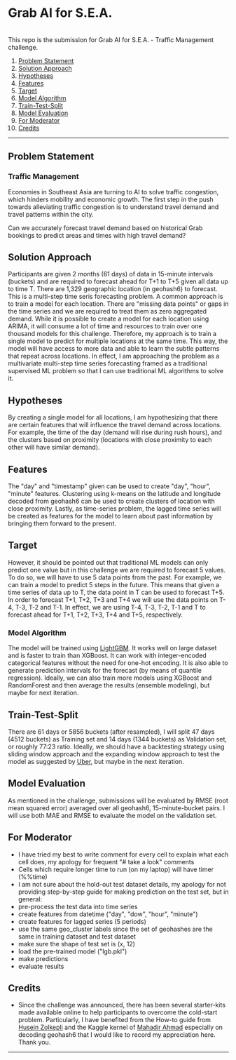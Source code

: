 # Grab AI for S.E.A.
<br>
This repo is the submission for Grab AI for S.E.A. - Traffic Management challenge. 

1. [Problem Statement](#ps)
2. [Solution Approach](#sa)
3. [Hypotheses](#h)
4. [Features](#f)
5. [Target](#t)
6. [Model Algorithm](#ma)
7. [Train-Test-Split](#tts)
8. [Model Evaluation](#me)
9. [For Moderator](#fm)
10. [Credits](#c)

---
## <a name="ps">Problem Statement</a>
### Traffic Management
Economies in Southeast Asia are turning to AI to solve traffic congestion, which hinders mobility and economic growth. The first step in the push towards alleviating traffic congestion is to understand travel demand and travel patterns within the city.

Can we accurately forecast travel demand based on historical Grab bookings to predict areas and times with high travel demand?


## <a name="sa">Solution Approach</a>
Participants are given 2 months (61 days) of data in 15-minute intervals (buckets) and are required to forecast ahead for T+1 to T+5 given all data up to time T. There are 1,329 geographic location (in geohash6) to forecast. This is a multi-step time seris forecasting problem. A common approach is to train a model for each location. There are "missing data points" or gaps in the time series and we are required to treat them as zero aggregated demand. While it is possible to create a model for each location using ARIMA, it will consume a lot of time and resources to train over one thousand models for this challenge. Therefore, my approach is to train a single model to predict for multiple locations at the same time. This way, the model will have access to more data and able to learn the subtle patterns that repeat across locations. In effect, I am approaching the problem as a multivariate multi-step time series forecasting framed as a traditional supervised ML problem so that I can use traditional ML algorithms to solve it. 

## <a name="h">Hypotheses</a>
By creating a single model for all locations, I am hypothesizing that there are certain features that will influence the travel demand across locations. For example, the time of the day (demand will rise during rush hours), and the clusters based on proximity (locations with close proximity to each other will have similar demand).

## <a name="f">Features</a>
The "day" and "timestamp" given can be used to create "day", "hour", "minute" features. Clustering using k-means on the latitude and longitude decoded from geohash6 can be used to create clusters of location with close proximity. Lastly, as time-series problem, the lagged time series will be created as features for the model to learn about past information by bringing them forward to the present.

## <a name="t">Target</a>
However, it should be pointed out that traditional ML models can only predict one value but in this challenge we are required to forecast 5 values. To do so, we will have to use 5 data points from the past. For example, we can train a model to predict 5 steps in the future. This means that given a time series of data up to T,  the data point in T can be used to forecast T+5. In order to forecast T+1, T+2, T+3 and T+4 we will use the data points on T-4, T-3, T-2 and T-1. In effect, we are using T-4, T-3, T-2, T-1 and T to forecast ahead for T+1, T+2, T+3, T+4 and T+5, respectively.

### <a name="ma">Model Algorithm</a>
The model will be trained using [LightGBM](https://lightgbm.readthedocs.io/en/latest/). It works well on large dataset and is faster to train than XGBoost. It can work with integer-encoded categorical features without the need for one-hot encoding. It is also able to generate prediction intervals for the forecast (by means of quantile regression). Ideally, we can also train more  models using XGBoost and RandomForest and then average the results (ensemble modeling), but maybe for next iteration.


## <a name="tts">Train-Test-Split</a>
There are 61 days or 5856 buckets (after resampled), I will split 47 days (4512 buckets) as Training set and 14 days (1344 buckets) as Validation set, or roughly 77:23 ratio. Ideally, we should have a backtesting strategy using sliding window approach and the expanding window approach to test the model as suggested by [Uber](https://eng.uber.com/forecasting-introduction/), but maybe in the next iteration. 

## <a name="me">Model Evaluation</a>
As mentioned in the challenge, submissions will be evaluated by RMSE (root mean squared error) averaged over all geohash6, 15-minute-bucket pairs. I will use both MAE and RMSE to evaluate the model on the validation set.


## <a name="fm">For Moderator</a>
- I have tried my best to write comment for every cell to explain what each cell does, my apology for frequent "# take a look" comments
- Cells which require longer time to run (on my laptop) will have timer (%%time)
- I am not sure about the hold-out test dataset details, my apology for not providing step-by-step guide for making prediction on the test set, but in general:
 - pre-process the test data into time series
 - create features from datetime ("day", "dow", "hour", "minute")
 - create features for lagged series (5 periods)
 - use the same geo_cluster labels since the set of geohashes are the same in training dataset and test dataset
 - make sure the shape of test set is (x, 12)
 - load the pre-trained model ("lgb.pkl")
 - make predictions
 - evaluate results

## <a name="c">Credits</a>
- Since the challenge was announced, there has been several starter-kits made available online to help participants to overcome the cold-start problem. Particularly, I have benefited from the How-to guide from [Husein Zolkepli](https://github.com/huseinzol05/Machine-Learning-Data-Science-Reuse/tree/master/grab-aiforsea/traffic-management) and the Kaggle kernel of [Mahadir Ahmad](https://www.kaggle.com/mahadir/grab-traffic-demand-forecasting) especially on decoding geohash6 that I would like to record my appreciation here. Thank you.
---